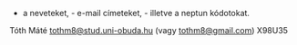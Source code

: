 - a neveteket, - e-mail címeteket, - illetve a neptun kódotokat.

Tóth Máté
tothm8@stud.uni-obuda.hu (vagy tothm8@gmail.com)
X98U35